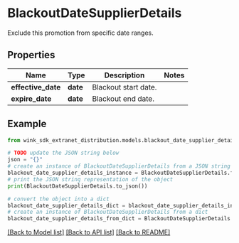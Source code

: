 # BlackoutDateSupplierDetails

Exclude this promotion from specific date ranges.

## Properties

Name | Type | Description | Notes
------------ | ------------- | ------------- | -------------
**effective_date** | **date** | Blackout start date. | 
**expire_date** | **date** | Blackout end date. | 

## Example

```python
from wink_sdk_extranet_distribution.models.blackout_date_supplier_details import BlackoutDateSupplierDetails

# TODO update the JSON string below
json = "{}"
# create an instance of BlackoutDateSupplierDetails from a JSON string
blackout_date_supplier_details_instance = BlackoutDateSupplierDetails.from_json(json)
# print the JSON string representation of the object
print(BlackoutDateSupplierDetails.to_json())

# convert the object into a dict
blackout_date_supplier_details_dict = blackout_date_supplier_details_instance.to_dict()
# create an instance of BlackoutDateSupplierDetails from a dict
blackout_date_supplier_details_from_dict = BlackoutDateSupplierDetails.from_dict(blackout_date_supplier_details_dict)
```
[[Back to Model list]](../README.md#documentation-for-models) [[Back to API list]](../README.md#documentation-for-api-endpoints) [[Back to README]](../README.md)


